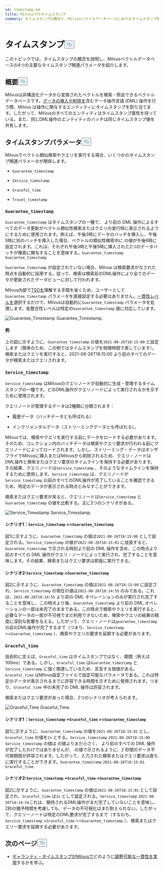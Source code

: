 ```yaml
---
id: timestamp.md
title: Milvusでのタイムスタンプ
summary: タイムスタンプの概念と、Milvusベクトルデータベースにおけるタイムスタンプ関連の4つの主なパラメータについて学びます。
---
```

<h1 id="Timestamp" class="common-anchor-header">タイムスタンプ<button data-href="#Timestamp" class="anchor-icon" translate="no">
      <svg translate="no"
        aria-hidden="true"
        focusable="false"
        height="20"
        version="1.1"
        viewBox="0 0 16 16"
        width="16"
      >
        <path
          fill="#0092E4"
          fill-rule="evenodd"
          d="M4 9h1v1H4c-1.5 0-3-1.69-3-3.5S2.55 3 4 3h4c1.45 0 3 1.69 3 3.5 0 1.41-.91 2.72-2 3.25V8.59c.58-.45 1-1.27 1-2.09C10 5.22 8.98 4 8 4H4c-.98 0-2 1.22-2 2.5S3 9 4 9zm9-3h-1v1h1c1 0 2 1.22 2 2.5S13.98 12 13 12H9c-.98 0-2-1.22-2-2.5 0-.83.42-1.64 1-2.09V6.25c-1.09.53-2 1.84-2 3.25C6 11.31 7.55 13 9 13h4c1.45 0 3-1.69 3-3.5S14.5 6 13 6z"
        ></path>
      </svg>
    </button></h1><p>このトピックでは、タイムスタンプの概念を説明し、Milvusベクトルデータベースの4つの主要なタイムスタンプ関連パラメータを紹介します。</p>
<h2 id="Overview" class="common-anchor-header">概要<button data-href="#Overview" class="anchor-icon" translate="no">
      <svg translate="no"
        aria-hidden="true"
        focusable="false"
        height="20"
        version="1.1"
        viewBox="0 0 16 16"
        width="16"
      >
        <path
          fill="#0092E4"
          fill-rule="evenodd"
          d="M4 9h1v1H4c-1.5 0-3-1.69-3-3.5S2.55 3 4 3h4c1.45 0 3 1.69 3 3.5 0 1.41-.91 2.72-2 3.25V8.59c.58-.45 1-1.27 1-2.09C10 5.22 8.98 4 8 4H4c-.98 0-2 1.22-2 2.5S3 9 4 9zm9-3h-1v1h1c1 0 2 1.22 2 2.5S13.98 12 13 12H9c-.98 0-2-1.22-2-2.5 0-.83.42-1.64 1-2.09V6.25c-1.09.53-2 1.84-2 3.25C6 11.31 7.55 13 9 13h4c1.45 0 3-1.69 3-3.5S14.5 6 13 6z"
        ></path>
      </svg>
    </button></h2><p>Milvusは非構造化データから変換されたベクトルを検索・照会できるベクトルデータベースです。<a href="https://milvus.io/docs/v2.1.x/data_processing.md">データの挿入や削除を</a>含むデータ操作言語 (DML) 操作を行う際、Milvus は操作に関与するエンティティにタイムスタンプを割り当てます。したがって、Milvusのすべてのエンティティはタイムスタンプ属性を持っている。また、同じDML操作のエンティティのバッチは同じタイムスタンプ値を共有します。</p>
<h2 id="Timestamp-parameters" class="common-anchor-header">タイムスタンプパラメータ<button data-href="#Timestamp-parameters" class="anchor-icon" translate="no">
      <svg translate="no"
        aria-hidden="true"
        focusable="false"
        height="20"
        version="1.1"
        viewBox="0 0 16 16"
        width="16"
      >
        <path
          fill="#0092E4"
          fill-rule="evenodd"
          d="M4 9h1v1H4c-1.5 0-3-1.69-3-3.5S2.55 3 4 3h4c1.45 0 3 1.69 3 3.5 0 1.41-.91 2.72-2 3.25V8.59c.58-.45 1-1.27 1-2.09C10 5.22 8.98 4 8 4H4c-.98 0-2 1.22-2 2.5S3 9 4 9zm9-3h-1v1h1c1 0 2 1.22 2 2.5S13.98 12 13 12H9c-.98 0-2-1.22-2-2.5 0-.83.42-1.64 1-2.09V6.25c-1.09.53-2 1.84-2 3.25C6 11.31 7.55 13 9 13h4c1.45 0 3-1.69 3-3.5S14.5 6 13 6z"
        ></path>
      </svg>
    </button></h2><p>Milvusでベクトル類似検索やクエリを実行する場合、いくつかのタイムスタンプ関連パラメータが関係します。</p>
<ul>
<li><p><code translate="no">Guarantee_timestamp</code></p></li>
<li><p><code translate="no">Service_timestamp</code></p></li>
<li><p><code translate="no">Graceful_time</code></p></li>
<li><p><code translate="no">Travel_timestamp</code></p></li>
</ul>
<h3 id="Guaranteetimestamp" class="common-anchor-header"><code translate="no">Guarantee_timestamp</code></h3><p><code translate="no">Guarantee_timestamp</code> はタイムスタンプの一種で、 より前の DML 操作によるすべてのデータ更新がベクトル類似性検索またはクエリの実行時に表示されるようにするために使用されます。例えば、午後3時にデータのバッチを挿入し、午後5時に別のバッチを挿入した場合、ベクトルの類似性検索中に の値が午後6時に設定されます。これは、それぞれ午後3時と午後5時に挿入された2つのデータバッチが検索に関与することを意味する。<code translate="no">Guarantee_timestamp</code> <code translate="no">Guarantee_timestamp</code> </p>
<p><code translate="no">Guarantee_timestamp</code> が設定されていない場合、Milvus は検索要求がなされた時点を自動的に採用する。従って、検索は検索前のDML操作により全てのデータが更新されたデータビューに対して行われます。</p>
<p>Milvus内部で<a href="https://github.com/milvus-io/milvus/blob/master/docs/design_docs/20211214-milvus_hybrid_ts.md">TSOを</a>理解する手間を省くため、ユーザーとして<code translate="no">Guarantee_timestamp</code> パラメータを直接設定する必要はありません。<a href="https://milvus.io/docs/v2.1.x/consistency.md">一貫性レベルを</a>選択するだけで、Milvusは自動的に<code translate="no">Guarantee_timestamp</code> パラメータを処理します。各整合性レベルは特定の<code translate="no">Guarantee_timestamp</code> 値に対応しています。</p>
<p>
  
   <span class="img-wrapper"> <img translate="no" src="/docs/v2.4.x/assets/Guarantee_Timestamp.png" alt="Guarantee_Timestamp" class="doc-image" id="guarantee_timestamp" />
   </span> <span class="img-wrapper"> <span>Guarantee_Timestamp</span>. </span></p>
<h4 id="Example" class="common-anchor-header">例</h4><p>上の図に示すように、<code translate="no">Guarantee_timestamp</code> の値を<code translate="no">2021-08-26T18:15:00</code> と設定します（簡単のため、この例ではタイムスタンプを物理時間で表しています）。検索またはクエリを実行すると、2021-08-26T18:15:00 より前のすべてのデータが検索またはクエリされます。</p>
<h3 id="Servicetimestamp" class="common-anchor-header"><code translate="no">Service_timestamp</code></h3><p><code translate="no">Service_timestamp</code> はMilvusのクエリノードが自動的に生成・管理するタイムスタンプの一種です。どのDML操作がクエリノードによって実行されるかを示すために使用されます。</p>
<p>クエリノードが管理するデータは2種類に分類されます：</p>
<ul>
<li><p>履歴データ（バッチデータとも呼ばれる）</p></li>
<li><p>インクリメンタルデータ（ストリーミングデータとも呼ばれる）。</p></li>
</ul>
<p>Milvusでは、検索やクエリを実行する前にデータをロードする必要があります。そのため、コレクション内のバッチデータは検索やクエリ要求が行われる前にクエリノードによってロードされます。しかし、ストリーミング・データはオンザフライでMilvusに挿入またはMilvusから削除されるため、クエリ・ノードはDML操作と検索またはクエリ要求のタイムラインを保持する必要があります。その結果、クエリノードは<code translate="no">Service_timestamp</code> 、そのようなタイムラインを保持するために使用します。<code translate="no">Service_timestamp</code> は、クエリノードが<code translate="no">Service_timestamp</code> 以前のすべてのDML操作が完了していることを確認できるため、特定のデータが表示される時点とみなすことができます。</p>
<p>検索またはクエリ要求が来ると、クエリノードは<code translate="no">Service_timestamp</code> と<code translate="no">Guarantee_timestamp</code> の値を比較する。主に2つのシナリオがある。</p>
<p>
  
   <span class="img-wrapper"> <img translate="no" src="/docs/v2.4.x/assets/Service_Timestamp.png" alt="Service_Timestamp" class="doc-image" id="service_timestamp" />
   </span> <span class="img-wrapper"> <span>Service_Timestamp</span>. </span></p>
<h4 id="Scenario-1-Servicetimestamp--Guaranteetimestamp" class="common-anchor-header">シナリオ1：<code translate="no">Service_timestamp</code> &gt;=<code translate="no">Guarantee_timestamp</code></h4><p>図1に示すように、<code translate="no">Guarantee_timestamp</code> の値は<code translate="no">2021-08-26T18:15:00</code> として設定される。<code translate="no">Service_timestamp</code> の値が<code translate="no">2021-08-26T18:15:01</code> に成長すると、<code translate="no">Guarantee_timestamp</code> で示される時刻より前の DML 操作を含め、この時点より前のすべての DML 操作がクエリ・ノードによって実行され、完了することを意味します。その結果、検索またはクエリ要求は即座に実行できる。</p>
<h4 id="Scenario-2-Servicetimestamp--Guaranteetimestamp" class="common-anchor-header">シナリオ2:<code translate="no">Service_timestamp</code> &lt;<code translate="no">Guarantee_timestamp</code></h4><p>図2に示すように、<code translate="no">Guarantee_timestamp</code> の値は<code translate="no">2021-08-26T18:15:00</code> に設定され、<code translate="no">Service_timestamp</code> の現在の値は<code translate="no">2021-08-26T18:14:55</code> のみである。これは、<code translate="no">2021-08-26T18:14:55</code> より前の DML オペレーションのみが実行され完了することを意味し、この時点より後、<code translate="no">Guarantee_timestamp</code> より前の DML オペレーションの一部は未完了のままである。この時点で検索やクエリを実行すると、必要なデータの一部が不可視でまだ利用できないため、検索やクエリの結果の精度に深刻な影響を与える。したがって、クエリ・ノードは<code translate="no">guarantee_timestamp</code> の前のDML操作が完了するまで（つまり、<code translate="no">Service_timestamp</code> &gt;=<code translate="no">Guarantee_timestamp</code> ）、検索やクエリの要求を延期する必要があります。</p>
<h3 id="Gracefultime" class="common-anchor-header"><code translate="no">Graceful_time</code></h3><p>技術的に言えば、<code translate="no">Graceful_time</code> はタイムスタンプではなく、期間（例えば100ms）である。しかし、<code translate="no">Graceful_time</code> は<code translate="no">Guarantee_timestamp</code> と<code translate="no">Service_timestamp</code> に強く関連しているため、言及する価値がある。<code translate="no">Graceful_time</code> はMilvus設定ファイルで設定可能なパラメータである。これは特定のデータが表示されるまでに許容できる時間を示すために使用されます。つまり、<code translate="no">Graceful_time</code> 中の未完了の DML 操作は許容されます。</p>
<p>検索またはクエリ要求があった場合、2つのシナリオが考えられます。</p>
<p>
  
   <span class="img-wrapper"> <img translate="no" src="/docs/v2.4.x/assets/Graceful_Time.png" alt="Graceful_Time" class="doc-image" id="graceful_time" />
   </span> <span class="img-wrapper"> <span>Graceful_Time</span>. </span></p>
<h4 id="Scenario-1-Servicetimestamp--+--Gracefultime--Guaranteetimestamp" class="common-anchor-header">シナリオ1：<code translate="no">Service_timestamp</code> +<code translate="no">Graceful_time</code> &gt;=<code translate="no">Guarantee_timestamp</code></h4><p>図1に示すように、<code translate="no">Guarantee_timestamp</code> の値を<code translate="no">2021-08-26T18:15:01</code> とし、<code translate="no">Graceful_time</code> の値を<code translate="no">2s</code> とする。<code translate="no">Service_timestamp</code> <code translate="no">2021-08-26T18:15:00</code> <code translate="no">Service_timestamp</code> の値は の値よりまだ小さく、 より前のすべての DML 操作が完了したわけではありませんが、 の値で示されるように、2 秒間のデータ不可視期間が許容されます。したがって、入力された検索またはクエリ要求は直ちに実行することができます。<code translate="no">Guarantee_timestamp</code> <code translate="no">2021-08-26T18:15:01</code> <code translate="no">Graceful_time</code></p>
<h4 id="Scenario-2-Servicetimestamp--+--Gracefultime--Guaranteetimestamp" class="common-anchor-header">シナリオ2:<code translate="no">Service_timestamp</code> +<code translate="no">Graceful_time</code> &lt;<code translate="no">Guarantee_timestamp</code></h4><p>図2に示すように、<code translate="no">Guarantee_timestamp</code> の値は<code translate="no">2021-08-26T18:15:01</code> として設定され、<code translate="no">Graceful_time</code> は<code translate="no">2s</code> として設定される。<code translate="no">Service_timestamp</code> <code translate="no">2021-08-26T18:14:54</code>これは、期待されるDML操作がまだ完了していないことを意味し、2秒の猶予時間を考慮しても、データの不可視化はまだ耐えられない。したがって、クエリーノードは特定のDML要求が完了するまで（すなわち、<code translate="no">Service_timestamp</code> +<code translate="no">Graceful_time</code> &gt;=<code translate="no">Guarantee_timestamp</code> ）、検索またはクエリー要求を延期する必要があります。</p>
<h2 id="Whats-next" class="common-anchor-header">次のページ<button data-href="#Whats-next" class="anchor-icon" translate="no">
      <svg translate="no"
        aria-hidden="true"
        focusable="false"
        height="20"
        version="1.1"
        viewBox="0 0 16 16"
        width="16"
      >
        <path
          fill="#0092E4"
          fill-rule="evenodd"
          d="M4 9h1v1H4c-1.5 0-3-1.69-3-3.5S2.55 3 4 3h4c1.45 0 3 1.69 3 3.5 0 1.41-.91 2.72-2 3.25V8.59c.58-.45 1-1.27 1-2.09C10 5.22 8.98 4 8 4H4c-.98 0-2 1.22-2 2.5S3 9 4 9zm9-3h-1v1h1c1 0 2 1.22 2 2.5S13.98 12 13 12H9c-.98 0-2-1.22-2-2.5 0-.83.42-1.64 1-2.09V6.25c-1.09.53-2 1.84-2 3.25C6 11.31 7.55 13 9 13h4c1.45 0 3-1.69 3-3.5S14.5 6 13 6z"
        ></path>
      </svg>
    </button></h2><ul>
<li><a href="/docs/ja/consistency.md">ギャランティ・タイムスタンプがMilvusで</a>どのように<a href="/docs/ja/consistency.md">調整可能な一貫性を実現</a>するかを学ぶ。</li>
</ul>

